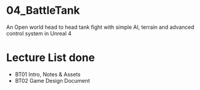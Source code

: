 # 04_BattleTank
An Open world head to head tank fight with simple AI, terrain and advanced control system in Unreal 4

# Lecture List done
+ BT01 Intro, Notes & Assets
+ BT02 Game Design Document
